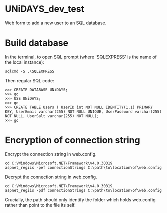 # UNiDAYS_dev_test
Web form to add a new user to an SQL database.

# Build database
In the terminal, to open SQL prompt (where 'SQLEXPRESS' is the name of the local instance):
```
sqlcmd -S .\SQLEXPRESS
```
Then regular SQL code:
```
>>> CREATE DATABASE UNiDAYS;
>>> go
>>> USE UNiDAYS;
>>> go
>>> CREATE TABLE Users ( UserID int NOT NULL IDENTITY(1,1) PRIMARY KEY, UserEmail varchar(255) NOT NULL UNIQUE, UserPassword varchar(255) NOT NULL, UserSalt varchar(255) NOT NULL);
>>> go
```

# Encryption of connection string
Encrypt the connection string in web.config.
```
cd C:\Windows\Microsoft.NET\Framework\v4.0.30319
aspnet_regiis -pef connectionStrings C:\path\to\location\of\web.config
```
Decrypt the connection string in web.config.
```
cd C:\Windows\Microsoft.NET\Framework\v4.0.30319
aspnet_regiis -pdf connectionStrings C:\path\to\location\of\web.config
```
Crucially, the path should only identify the folder which holds web.config rather than point to the file its self.
